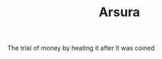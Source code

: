 ---
title: Arsura
permalink: "/definitions/arsura.html"
body: The trial of money by heating it after lt was coined
published_at: '2018-07-07'
layout: post
---
